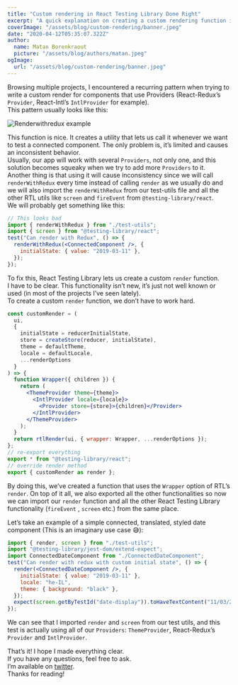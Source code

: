 ```yaml
---
title: "Custom rendering in React Testing Library Done Right"
excerpt: "A quick explanation on creating a custom rendering function in RTL"
coverImage: "/assets/blog/custom-rendering/banner.jpeg"
date: "2020-04-12T05:35:07.322Z"
author:
  name: Matan Borenkraout
  picture: "/assets/blog/authors/matan.jpeg"
ogImage:
  url: "/assets/blog/custom-rendering/banner.jpeg"
---
```


Browsing multiple projects, I encountered a recurring pattern when trying to write a custom render for components that use Providers (React-Redux’s `Provider`, React-Intl’s `IntlProvider` for example).  
This pattern usually looks like this:

![Renderwithredux example](./images/banner.jpg)

This function is nice. It creates a utility that lets us call it whenever we want to test a connected component. The only problem is, it’s limited and causes an inconsistent behavior.  
Usually, our app will work with several `Providers`, not only one, and this solution becomes squeaky when we try to add more `Providers` to it.  
Another thing is that using it will cause inconsistency since we will call `renderWithRedux` every time instead of calling `render` as we usually do and we will also import the `renderWithRedux` from our test-utils file and all the other RTL utils like `screen` and `fireEvent` from `@testing-library/react`.  
We will probably get something like this:

```jsx
// This looks bad
import { renderWithRedux } from "./test-utils";
import { screen } from "@testing-library/react";
test("Can render with Redux", () => {
  renderWithRedux(<ConnectedComponent />, {
    initialState: { value: "2019-03-11" },
  });
});
```

To fix this, React Testing Library lets us create a custom `render` function.  
I have to be clear. This functionality isn’t new, it’s just not well known or used (in most of the projects I’ve seen lately).  
To create a custom `render` function, we don’t have to work hard.

```jsx
const customRender = (
  ui,
  {
    initialState = reducerInitialState,
    store = createStore(reducer, initialState),
    theme = defaultTheme,
    locale = defaultLocale,
    ...renderOptions
  }
) => {
  function Wrapper({ children }) {
    return (
      <ThemeProvider theme={theme}>
        <IntlProvider locale={locale}>
          <Provider store={store}>{children}</Provider>
        </IntlProvider>
      </ThemeProvider>
    );
  }
  return rtlRender(ui, { wrapper: Wrapper, ...renderOptions });
};
// re-export everything
export * from "@testing-library/react";
// override render method
export { customRender as render };
```

By doing this, we’ve created a function that uses the `Wrapper` option of RTL’s `render`. On top of it all, we also exported all the other functionalities so now we can import our `render` function and all the other React Testing Library functionality (`fireEvent` , `screen` etc.) from the same place.

Let’s take an example of a simple connected, translated, styled date component (This is an imaginary use case 😅):

```jsx
import { render, screen } from "./test-utils";
import "@testing-library/jest-dom/extend-expect";
import ConnectedDateComponent from "./ConnectedDateComponent";
test("Can render with redux with custom initial state", () => {
  render(<ConnectedDateComponent />, {
    initialState: { value: "2019-03-11" },
    locale: "he-IL",
    theme: { background: "black" },
  });
  expect(screen.getByTestId("date-display")).toHaveTextContent("11/03/2019");
});
```

We can see that I imported `render` and `screen` from our test utils, and this test is actually using all of our `Providers`: `ThemeProvider`, React-Redux’s `Provider` and `IntlProvider`.

That’s it! I hope I made everything clear.  
If you have any questions, feel free to ask.  
I’m available on [twitter](https://twitter.com/matanbobi).  
Thanks for reading!
